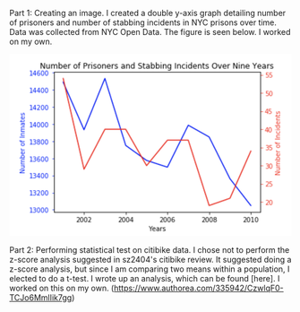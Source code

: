 Part 1: Creating an image. I created a double y-axis graph detailing number of prisoners and number of stabbing incidents in NYC prisons
over time. Data was collected from NYC Open Data. The figure is seen below. I worked on my own. 

![Alt text](../HW8_nbc270/Prisoners.png)

Part 2: Performing statistical test on citibike data. I chose not to perform the z-score analysis suggested in sz2404's citibike review. It
suggested doing a z-score analysis, but since I am comparing two means within a population, I elected to do a t-test. I wrote up an
analysis, which can be found [here]. I worked on this on my own.
(https://www.authorea.com/335942/CzwlqF0-TCJo6MmlIik7gg)
